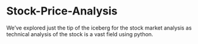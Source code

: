 # Stock-Price-Analysis
We’ve explored just the tip of the iceberg for the stock market analysis as technical analysis of the stock is a vast field using python.
